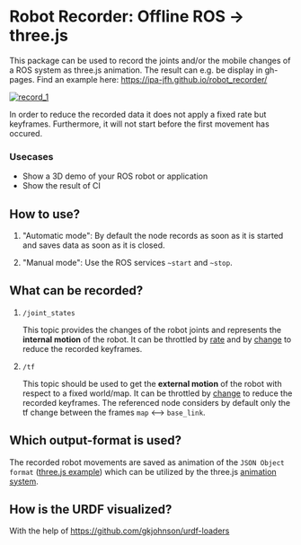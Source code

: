 # Robot Recorder: Offline ROS -> three.js

This package can be used to record the joints and/or the mobile changes of a ROS system as three.js animation.
The result can e.g. be display in gh-pages. Find an example here: https://ipa-jfh.github.io/robot_recorder/

[![record_1](https://user-images.githubusercontent.com/17281534/40248316-d6fe0c0a-5acf-11e8-9d53-72547f7f4cf2.gif)](https://ipa-jfh.github.io/robot_recorder/)

In order to reduce the recorded data it does not apply a fixed rate but keyframes. Furthermore, it will not start before the first movement has occured.

### Usecases

- Show a 3D demo of your ROS robot or application
- Show the result of CI

## How to use?

1. "Automatic mode": By default the node records as soon as it is started and saves data as soon as it is closed. 

1. "Manual mode": Use the ROS services `~start` and `~stop`.

## What can be recorded?

1. `/joint_states` 

    This topic provides the changes of the robot joints and represents the **internal motion** of the robot. It can be throttled by [rate][1] and by [change][2] to reduce the recorded keyframes.
  
1. `/tf`

    This topic should be used to get the **external motion** of the robot with respect to a fixed world/map. It can be throttled by [change][3] to reduce the recorded keyframes. The referenced node considers by default only the tf change between the frames `map` <--> `base_link`.
  
## Which output-format is used?

The recorded robot movements are saved as animation of the `JSON Object format` ([three.js example][4]) which can be utilized by the three.js [animation system][5].

## How is the URDF visualized?

With the help of https://github.com/gkjohnson/urdf-loaders

[1]: http://wiki.ros.org/tf#change_notifier
[2]: ./scripts/throttle_joints_by_change
[3]: http://wiki.ros.org/topic_tools/throttle
[4]: https://threejs.org/examples/#webgl_animation_keyframes_json
[5]:https://threejs.org/docs/#manual/introduction/Animation-system
